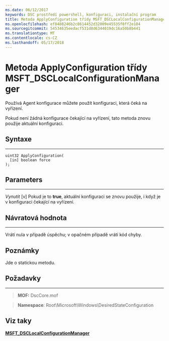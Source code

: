 ```yaml
---
ms.date: 06/12/2017
keywords: DSC prostředí powershell, konfiguraci, instalační program
title: Metoda ApplyConfiguration třídy MSFT_DSCLocalConfigurationManager
ms.openlocfilehash: ef8488246b2c8614452d32009e45535f0ff2e184
ms.sourcegitcommit: 54534635eedacf531d8d6344019dc16a50b8b441
ms.translationtype: MT
ms.contentlocale: cs-CZ
ms.lasthandoff: 05/17/2018
---
```

# <a name="applyconfiguration-method-of-the-msftdsclocalconfigurationmanager-class"></a>Metoda ApplyConfiguration třídy MSFT_DSCLocalConfigurationManager

Používá Agent konfigurace můžete použít konfiguraci, která čeká na vyřízení.

Pokud není žádná konfigurace čekající na vyřízení, tato metoda znovu použije aktuální konfiguraci.


## <a name="syntax"></a>Syntaxe
------

```mof
uint32 ApplyConfiguration(
  [in] boolean force
);
```

## <a name="parameters"></a>Parameters
----------

*Vynutit* \[v\] Pokud je to **true**, aktuální konfiguraci se znovu použije, i když je v konfiguraci čekající na vyřízení.

## <a name="return-value"></a>Návratová hodnota
------------

Vrátí nula v případě úspěchu; v opačném případě vrátí kód chyby.

## <a name="remarks"></a>Poznámky

Jde o statickou metodu.

## <a name="requirements"></a>Požadavky
------------
>**MOF:** DscCore.mof

>**Namespace**: Root\Microsoft\Windows\DesiredStateConfiguration


## <a name="see-also"></a>Viz taky


[**MSFT_DSCLocalConfigurationManager**](msft-dsclocalconfigurationmanager.md)